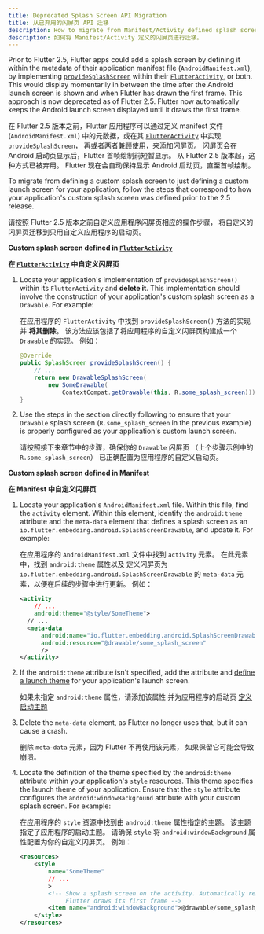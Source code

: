 ```yaml
---
title: Deprecated Splash Screen API Migration
title: 从已弃用的闪屏页 API 迁移
description: How to migrate from Manifest/Activity defined splash screen.
description: 如何将 Manifest/Activity 定义的闪屏页进行迁移。
---
```


Prior to Flutter 2.5, Flutter apps could add a splash
screen by defining it within the metadata of their application manifest file
(`AndroidManifest.xml`), by implementing [`provideSplashScreen`][] within
their [`FlutterActivity`][], or both. This would display momentarily in between
the time after the Android launch screen is shown and when Flutter has
drawn the first frame. This approach is now deprecated as of Flutter 2.5.
Flutter now automatically keeps the Android launch screen displayed
until it draws the first frame.

在 Flutter 2.5 版本之前，Flutter 应用程序可以通过定义 manifest 文件 (`AndroidManifest.xml`) 
中的元数据，或在其 [`FlutterActivity`][] 中实现 [`provideSplashScreen`][]，
再或者两者兼顾使用，来添加闪屏页。
闪屏页会在 Android 启动页显示后，Flutter 首帧绘制前短暂显示。
从 Flutter 2.5 版本起，这种方式已被弃用。
Flutter 现在会自动保持显示 Android 启动页，直至首帧绘制。

To migrate from defining a custom splash screen to just defining a custom
launch screen for your application, follow the steps that correspond
to how your application's custom splash screen was defined
prior to the 2.5 release.

请按照 Flutter 2.5 版本之前自定义应用程序闪屏页相应的操作步骤，
将自定义的闪屏页迁移到只用自定义应用程序的启动页。

**Custom splash screen defined in [`FlutterActivity`][]**

**在 [`FlutterActivity`][] 中自定义闪屏页**

1. Locate your application's implementation of `provideSplashScreen()`
   within its `FlutterActivity` and **delete it**. This implementation should involve
   the construction of your application's custom splash screen
   as a `Drawable`. For example:

   在应用程序的 `FlutterActivity` 中找到 `provideSplashScreen()` 方法的实现并 **将其删除**。
   该方法应该包括了将应用程序的自定义闪屏页构建成一个 `Drawable` 的实现。
   例如：

   ```java
   @Override
   public SplashScreen provideSplashScreen() {
       // ...
       return new DrawableSplashScreen(
           new SomeDrawable(
               ContextCompat.getDrawable(this, R.some_splash_screen)));
   }
   ```

2. Use the steps in the section directly following to ensure that your
   `Drawable` splash screen (`R.some_splash_screen` in the previous example)
   is properly configured as your application's custom launch screen.

   请按照接下来章节中的步骤，确保你的 `Drawable` 闪屏页
   （上个步骤示例中的 `R.some_splash_screen`）
   已正确配置为应用程序的自定义启动页。

**Custom splash screen defined in Manifest**

**在 Manifest 中自定义闪屏页**

1. Locate your application's `AndroidManifest.xml` file.
   Within this file, find the `activity` element.
   Within this element, identify the `android:theme` attribute
   and the `meta-data` element that defines
   a splash screen as an
   `io.flutter.embedding.android.SplashScreenDrawable`,
   and update it. For example:

   在应用程序的 `AndroidManifest.xml` 文件中找到 `activity` 元素。
   在此元素中，找到 `android:theme` 属性以及
   定义闪屏页为 `io.flutter.embedding.android.SplashScreenDrawable` 
   的 `meta-data` 元素，以便在后续的步骤中进行更新。
   例如：

   ```xml
   <activity
       // ...
       android:theme="@style/SomeTheme">
     // ...
     <meta-data
         android:name="io.flutter.embedding.android.SplashScreenDrawable"
         android:resource="@drawable/some_splash_screen"
         />
   </activity>
   ```

2. If the `android:theme` attribute isn't specified, add the attribute and
   [define a launch theme][] for your application's launch screen.

   如果未指定 `android:theme` 属性，请添加该属性
   并为应用程序的启动页 [定义启动主题][define a launch theme]

3. Delete the `meta-data` element, as Flutter no longer
   uses that, but it can cause a crash.

   删除 `meta-data` 元素，因为 Flutter 不再使用该元素，
   如果保留它可能会导致崩溃。

4. Locate the definition of the theme specified by the `android:theme` attribute
   within your application's `style` resources. This theme specifies the
   launch theme of your application. Ensure that the `style` attribute configures the
   `android:windowBackground` attribute with your custom splash screen. For example:

   在应用程序的 `style` 资源中找到由 `android:theme` 属性指定的主题。
   该主题指定了应用程序的启动主题。
   请确保 `style` 将 `android:windowBackground` 属性配置为你的自定义闪屏页。
   例如：

   ```xml
   <resources>
       <style
           name="SomeTheme"
           // ...
           >
           <!-- Show a splash screen on the activity. Automatically removed when
                Flutter draws its first frame -->
           <item name="android:windowBackground">@drawable/some_splash_screen</item>
       </style>
   </resources>
   ```

[`provideSplashScreen`]: {{site.api}}/javadoc/io/flutter/embedding/android/SplashScreenProvider.html#provideSplashScreen--
[`FlutterActivity`]: {{site.api}}/javadoc/io/flutter/embedding/android/FlutterActivity.html
[define a launch theme]:  {{site.url}}/platform-integration/android/splash-screen
